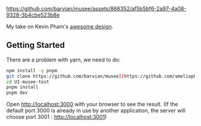 https://github.com/barvian/musee/assets/868352/af5b5bf6-2a97-4a08-9328-3b4cbe523b8e

My take on Kevin Pham's [awesome design](https://dribbble.com/shots/14281766-Ancient-Art-Museum-Landing-Page).

## Getting Started

There are a problem with yarn, we need to do:

```bash
npm install -g pnpm
git clone https://github.com/barvian/musee](https://github.com/ameliapham/UI-musee-test.git)
cd UI-musee-test
pnpm install
pnpm dev
```

Open [http://localhost:3000](http://localhost:3000) with your browser to see the result.
(If the default port 3000 is already in use by another application, the server will choose port 3001 : [http://localhost:3001](http://localhost:3001))

